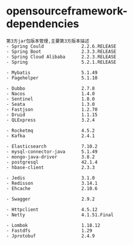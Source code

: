 # opensourceframework-dependencies  
	第3方jar包版本管理,主要第3方版本描述  
    - Spring Could              2.2.6.RELEASE
    - Spring Boot               2.3.3.RELEASE
    - Spring Cloud Alibaba      2.2.3.RELEASE
    - Spring                    5.2.1.RELEASE

    - Mybatis                   5.1.49
    - Pagehelper                5.1.10

    - Dubbo                     2.7.8
    - Nacos                     1.4.0
    - Sentinel                  1.8.0
    - Seata                     1.3.0
    - Fastjson                  1.2.70
    - Druid                     1.1.15
    - QLExpress                 3.2.4

    - Rocketmq                  4.5.2
    - Kafka                     2.4.1

    - Elasticsearch             7.10.2
    - mysql-connector-java      5.1.49
    - mongo-java-driver         3.8.2
    - postgresql                42.1.4
    - hbase-client              2.3.3

    - Jedis                     3.1.0
    - Redisson                  3.14.1
    - Ehcache                   2.10.6

    - Swagger                   2.9.2

    - Httpclient                4.5.12
    - Netty                     4.1.51.Final
    
    - Lombok                    1.18.12
    - Fastdfs                   1.29
    - Jprotobuf                 2.4.9